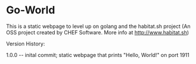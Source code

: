 # Go-World

This is a static webpage to level up on golang and the habitat.sh project (An OSS project created by CHEF Software. More info at http://www.habitat.sh)

Version History:

1.0.0 -- inital commit; static webpage that prints "Hello, World!" on port 1911